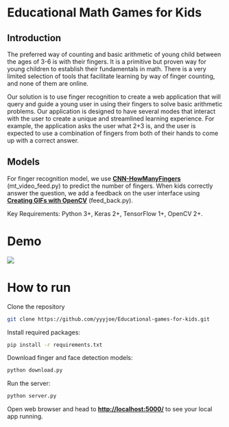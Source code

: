 # Educational Math Games for Kids

## Introduction
The preferred way of counting and basic arithmetic of young child between the ages of 3-6 is with their fingers. It is a primitive but proven way for young children to establish their fundamentals in math. There is a very limited selection of tools that facilitate learning by way of finger counting, and none of them are online.

Our solution is to use finger recognition to create a web application that will query and guide a young user in using their fingers to solve basic arithmetic problems. Our application is designed to have several modes that interact with the user to create a unique and streamlined learning experience. For example, the application asks the user what 2+3 is, and the user is expected to use a combination of fingers from both of their hands to come up with a correct answer.

## Models
For finger recognition model, we use [**CNN-HowManyFingers**](https://github.com/jaredvasquez/CNN-HowManyFingers) (mt_video_feed.py) to predict the number of fingers. When kids correctly answer the question, we add a feedback on the user interface using [**Creating GIFs with OpenCV**](https://github.com/vaibhavshukla182/Creating-GIFs-with-OpenCV) (feed_back.py).

Key Requirements: Python 3+, Keras 2+, TensorFlow 1+, OpenCV 2+.


# Demo
![](https://media.giphy.com/media/f3GURJolX4cbtUzf1G/giphy.gif)

# How to run
Clone the repository
```bash
git clone https://github.com/yyyjoe/Educational-games-for-kids.git
```

Install required packages:
```bash
pip install -r requirements.txt
```

Download finger and face detection models:
```python
python download.py
```

Run the server:
```python
python server.py
```

Open web browser and head to [**http://localhost:5000/**](http://localhost:5000/) to see your local app running.





